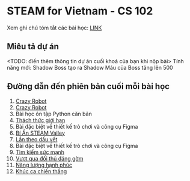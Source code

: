 # STEAM for Vietnam - CS 102 

Xem ghi chú tóm tắt các bài học: [LINK](https://github.com/STEAMforVietnam/cs102/tree/lesson-notes/notes)

## Miêu tả dự án

<TODO: điền thêm thông tin dự án cuối khoá của bạn khi nộp bài>
Tính năng mới:
Shadow Boss tạo ra Shadow
Máu của Boss tăng lên 500

## Đường dẫn đến phiên bản cuối mỗi bài học

1. [Crazy Robot](https://github.com/STEAMforVietnam/cs102/tree/ls1/)
2. [Crazy Robot](https://github.com/STEAMforVietnam/cs102/tree/ls2-5)
3. Bài học ôn tập Python căn bản
4. [Thách thức giới hạn](https://github.com/STEAMforVietnam/cs102/tree/ls4-5)
5. Bài đặc biệt về thiết kế trò chơi và công cụ Figma
6. [Bí Ẩn STEAM Valley](https://github.com/STEAMforVietnam/cs102/tree/ls6-final)
7. [Lần theo dấu vết](https://github.com/STEAMforVietnam/cs102/tree/ls7-final)
8. Bài đặc biệt về thiết kế trò chơi và công cụ Figma
9. [Tìm kiếm sức mạnh](https://github.com/STEAMforVietnam/cs102/tree/ls9-five)
10. [Vượt qua đối thủ đáng gờm](https://github.com/STEAMforVietnam/cs102/tree/ls10-four)
11. [Năng lượng hạnh phúc](https://github.com/STEAMforVietnam/cs102/tree/ls11-final)
12. [Khúc ca chiến thắng](https://github.com/STEAMforVietnam/cs102/tree/master)

